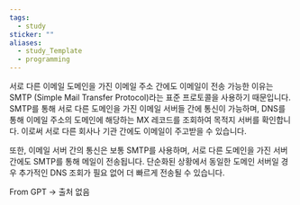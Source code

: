 ```yaml
---
tags:
  - study
sticker: ""
aliases:
  - study_Template
  - programming
---
```

서로 다른 이메일 도메인을 가진 이메일 주소 간에도 이메일이 전송 가능한 이유는 SMTP (Simple Mail Transfer Protocol)라는 표준 프로토콜을 사용하기 때문입니다. SMTP를 통해 서로 다른 도메인을 가진 이메일 서버들 간에 통신이 가능하며, DNS를 통해 이메일 주소의 도메인에 해당하는 MX 레코드를 조회하여 목적지 서버를 확인합니다. 이로써 서로 다른 회사나 기관 간에도 이메일이 주고받을 수 있습니다.

또한, 이메일 서버 간의 통신은 보통 SMTP를 사용하며, 서로 다른 도메인을 가진 서버 간에도 SMTP를 통해 메일이 전송됩니다. 단순화된 상황에서 동일한 도메인 서버일 경우 추가적인 DNS 조회가 필요 없어 더 빠르게 전송될 수 있습니다.

From GPT -> 출처 없음
